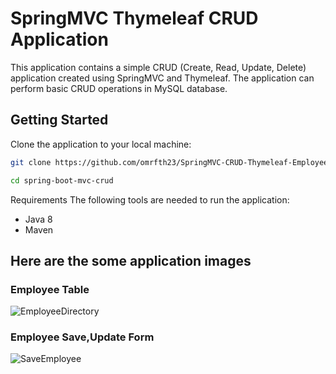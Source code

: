 # SpringMVC Thymeleaf CRUD Application

This application contains a simple CRUD (Create, Read, Update, Delete) application created using SpringMVC and Thymeleaf. The application can perform basic CRUD operations in MySQL database.

## Getting Started

Clone the application to your local machine:

```bash
git clone https://github.com/omrfth23/SpringMVC-CRUD-Thymeleaf-EmployeeDirectory.git

cd spring-boot-mvc-crud
```
Requirements
The following tools are needed to run the application:

- Java 8 
- Maven

## Here are the some application images 

### Employee Table
![EmployeeDirectory](https://github.com/omrfth23/SpringMVC-CRUD-Thymeleaf-EmployeeDirectory/assets/77546462/4cefe379-ed4c-4a9f-9ea1-c9f58e1ca516)

### Employee Save,Update Form
![SaveEmployee](https://github.com/omrfth23/SpringMVC-CRUD-Thymeleaf-EmployeeDirectory/assets/77546462/0d128322-c3d2-49d9-94b3-13c7b2b291ef)
